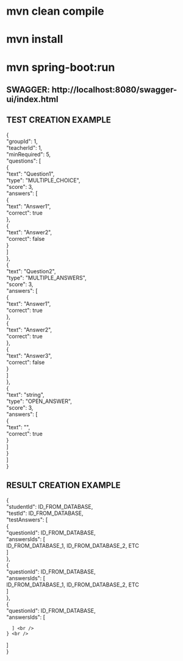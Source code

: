 # mvn clean compile
# mvn install
# mvn spring-boot:run
## SWAGGER: http://localhost:8080/swagger-ui/index.html

## TEST CREATION EXAMPLE
{ <br />
  "groupId": 1, <br />
  "teacherId": 1, <br />
  "minRequired": 5, <br />
  "questions": [ <br />
    { <br />
      "text": "Question1", <br />
      "type": "MULTIPLE_CHOICE", <br />
      "score": 3, <br />
      "answers": [ <br />
        { <br />
          "text": "Answer1", <br />
          "correct": true <br />
        }, <br />
        { <br />
          "text": "Answer2", <br />
          "correct": false <br />
        } <br />
      ] <br />
    }, <br />
    { <br />
      "text": "Question2", <br />
      "type": "MULTIPLE_ANSWERS", <br />
      "score": 3, <br />
      "answers": [ <br />
        { <br />
          "text": "Answer1", <br />
          "correct": true <br />
        }, <br />
       { <br />
          "text": "Answer2", <br />
          "correct": true <br />
        }, <br />
       { <br />
          "text": "Answer3", <br />
          "correct": false <br />
        } <br />
      ] <br />
    }, <br />
    { <br />
      "text": "string", <br />
      "type": "OPEN_ANSWER", <br />
      "score": 3, <br />
      "answers": [ <br />
        { <br />
          "text": "", <br />
          "correct": true <br />
        } <br />
      ] <br />
    } <br />
  ] <br />
} <br />

## RESULT CREATION EXAMPLE
{ <br />
  "studentId": ID_FROM_DATABASE, <br />
  "testId": ID_FROM_DATABASE, <br />
  "testAnswers": [ <br />
    { <br />
      "questionId": ID_FROM_DATABASE, <br />
      "answersIds": [ <br />
        ID_FROM_DATABASE_1, ID_FROM_DATABASE_2, ETC <br />
      ] <br />
    }, <br />
    { <br />
      "questionId": ID_FROM_DATABASE, <br />
      "answersIds": [ <br />
        ID_FROM_DATABASE_1, ID_FROM_DATABASE_2, ETC <br />
      ] <br />
    }, <br />
    { <br />
      "questionId": ID_FROM_DATABASE, <br />
      "answersIds": [ <br />
        
      ] <br />
    } <br />
  ] <br />
}